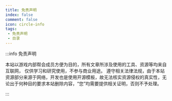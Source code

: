 ```yaml
---
title: 免责声明
index: false
comment: false
icon: circle-info
tags:
 - 免责声明
 - 目录
---
```


:::info 免责声明

本站以游戏内部帮会成员方便为目的，所有文章所涉及使用的工具、资源等均来自互联网， 仅供学习和研究使用，不参与商业用途。
遵守相关法律法规，由于本站资源部分来源于网络，开发也是使用开源模板，故无法核实资源侵权的真实性，无论出于何种目的要求本站删除内容，“您”均需要提供相关证明，否则不予处理。

:::

<Catalog />